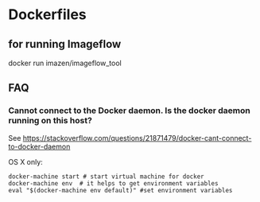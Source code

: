 # Dockerfiles


## for running Imageflow

docker run imazen/imageflow_tool

## FAQ

### Cannot connect to the Docker daemon. Is the docker daemon running on this host?

See https://stackoverflow.com/questions/21871479/docker-cant-connect-to-docker-daemon


OS X only:

```
docker-machine start # start virtual machine for docker
docker-machine env  # it helps to get environment variables
eval "$(docker-machine env default)" #set environment variables
```

